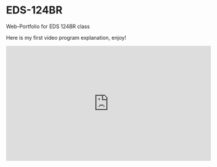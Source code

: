 # EDS-124BR
Web-Portfolio for EDS 124BR class


Here is my first video program explanation, enjoy!


<iframe width="560" height="315" src="https://www.youtube.com/embed/vYzbm7vCMlU" frameborder="0" allow="accelerometer; autoplay; clipboard-write; encrypted-media; gyroscope; picture-in-picture" allowfullscreen></iframe>
